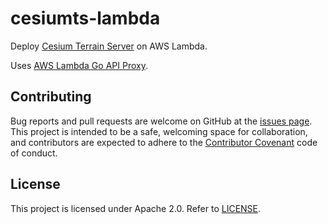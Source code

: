 # cesiumts-lambda

Deploy [Cesium Terrain Server](https://github.com/geo-data/cesium-terrain-server) on AWS Lambda.

Uses [AWS Lambda Go API Proxy](https://github.com/awslabs/aws-lambda-go-api-proxy).

## Contributing

Bug reports and pull requests are welcome on GitHub at the [issues
page](https://github.com/dymaxionlabs/cesiumts-lambda). This
project is intended to be a safe, welcoming space for collaboration, and
contributors are expected to adhere to the [Contributor
Covenant](http://contributor-covenant.org) code of conduct.

## License

This project is licensed under Apache 2.0. Refer to
[LICENSE](https://github.com/dymaxionlabs/cesiumts-lambda/blob/main/LICENSE).
